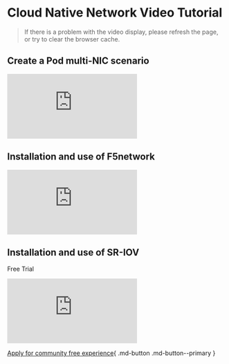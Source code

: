 # Cloud Native Network Video Tutorial

> If there is a problem with the video display, please refresh the page, or try to clear the browser cache.

## Create a Pod multi-NIC scenario

<div class="responsive-video-container">
<iframe src="https://harbor-test2.cn-sh2.ufileos.com/docs/videos/pod-cnis.mp4" scrolling="no" border="0" frameborder="no" framespacing="0 " allowfullscreen="true"> </iframe>
</div>

## Installation and use of F5network

<div class="responsive-video-container">
<iframe src="https://harbor-test2.cn-sh2.ufileos.com/docs/videos/f5network.mp4" scrolling="no" border="0" frameborder="no" framespacing="0" allowfullscreen ="true"> </iframe>
</div>

## Installation and use of SR-IOV
Free Trial
<div class="responsive-video-container">
<iframe src="https://harbor-test2.cn-sh2.ufileos.com/docs/videos/SR-IOV.mp4" scrolling="no" border="0" frameborder="no" framespacing="0" allowfullscreen ="true"> </iframe>
</div>

[Apply for community free experience](../dce/license0.md){ .md-button .md-button--primary }
